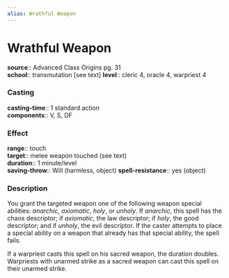 ```yaml
---
alias: Wrathful Weapon
---
```


# Wrathful Weapon 

**source**:: Advanced Class Origins pg. 31  
**school**:: transmutation \[see text\]
**level**:: cleric 4, oracle 4, warpriest 4

### Casting 

**casting-time**:: 1 standard action  
**components**:: V, S, DF

### Effect 

**range**:: touch  
**target**:: melee weapon touched (see text)  
**duration**:: 1 minute/level  
**saving-throw**:: Will (harmless, object)
**spell-resistance**:: yes (object)

### Description 

You grant the targeted weapon one of the following weapon special abilities: *anarchic*, *axiomatic*, *holy*, or *unholy*. If *anarchic*, this spell has the chaos descriptor; if *axiomatic*, the law descriptor; if *holy*, the good descriptor; and if *unholy*, the evil descriptor. If the caster attempts to place a special ability on a weapon that already has that special ability, the spell fails.  
  
If a warpriest casts this spell on his sacred weapon, the duration doubles. Warpriests with unarmed strike as a sacred weapon can cast this spell on their unarmed strike.
